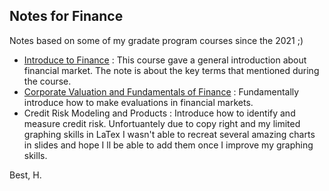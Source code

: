 ## Notes for Finance

Notes based on some of my gradate program courses since the 2021 ;) 

- [Introduce to Finance](https://github.com/HaoyueTan/Notes_for_Finance/blob/main/Introduction%20to%20Finance/FIN5002%20Glossary%20Review%20notes.pdf) : This course gave a general introduction about financial market. The note is about the key terms that mentioned during the course. 
- [Corporate Valuation and Fundamentals of Finance](https://github.com/HaoyueTan/Notes_for_Finance/blob/main/Corporate%20Valuation%20and%20Fundamentals%20of%20Finance/FIN6104%20Corporate%20Valuation%20and%20Fundamentals%20of%20Finance%20Lecture%20Note.pdf) : Fundamentally introduce how to make evaluations in financial markets. 
- Credit Risk Modeling and Products : Introduce how to identify and measure credit risk. Unfortuantely due to copy right and my limited graphing skills in LaTex I wasn't able to recreat several amazing charts in slides and hope I ll be able to add them once I improve my graphing skills.

Best, 
H.
